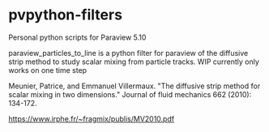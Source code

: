 # pvpython-filters
Personal python scripts for Paraview 5.10

paraview_particles_to_line is a python filter for paraview of the diffusive strip method to study scalar mixing from particle tracks. WIP currently only works on one time step

Meunier, Patrice, and Emmanuel Villermaux. "The diffusive strip method for scalar mixing in two dimensions." Journal of fluid mechanics 662 (2010): 134-172.

https://www.irphe.fr/~fragmix/publis/MV2010.pdf


